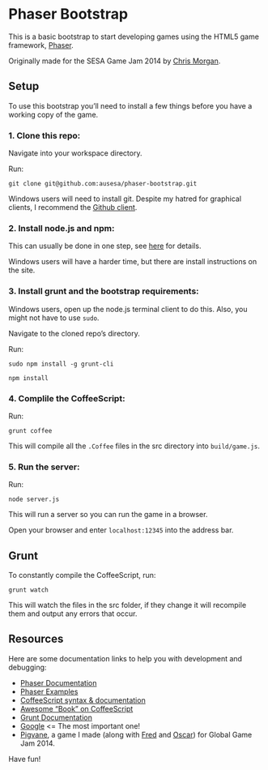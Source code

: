 Phaser Bootstrap
================

This is a basic bootstrap to start developing games using the HTML5 game
framework, [Phaser](https://github.com/photonstorm/phaser).

Originally made for the SESA Game Jam 2014 by [Chris Morgan](https://github.com/drpotato).

## Setup

To use this bootstrap you’ll need to install a few things before you have a
working copy of the game.

### 1. Clone this repo:

Navigate into your workspace directory.

Run:

`git clone git@github.com:ausesa/phaser-bootstrap.git`

Windows users will need to install git. Despite my hatred for graphical clients,
I recommend the [Github client](https://windows.github.com).

### 2. Install node.js and npm:

This can usually be done in one step, see [here](http://nodejs.org) for details.

Windows users will have a harder time, but there are install instructions on the site.

### 3. Install grunt and the bootstrap requirements:

Windows users, open up the node.js terminal client to do this. Also, you might not have to use `sudo`.

Navigate to the cloned repo’s directory.

Run:

`sudo npm install -g grunt-cli`

`npm install`

### 4. Complile the CoffeeScript:

Run:

`grunt coffee`

This will compile all the `.Coffee` files in the src directory into `build/game.js`.

### 5. Run the server:

Run:

`node server.js`

This will run a server so you can run the game in a browser.

Open your browser and enter `localhost:12345` into the address bar.

## Grunt

To constantly compile the CoffeeScript, run:

`grunt watch`

This will watch the files in the src folder, if they change it will recompile
them and output any errors that occur.

## Resources

Here are some documentation links to help you with development and debugging:

* [Phaser Documentation](http://phaser.io/docs/)
* [Phaser Examples](http://phaser.io/examples/)
* [CoffeeScript syntax & documentation](http://coffeescript.org)
* [Awesome “Book” on CoffeeScript](http://arcturo.github.io/library/coffeescript)
* [Grunt Documentation](http://gruntjs.com)
* [Google](https://google.com) <= The most important one!
* [Pigvane](https://github.com/drpotato/pigvane), a game I made (along with
[Fred](https://github.com/fredrickgogerty) and [Oscar](https://github.com/xxnxT)) for Global Game Jam 2014.

Have fun!
